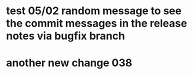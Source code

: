 # test 05/02 random message to see the commit messages in the release notes via bugfix branch


# another new change 038